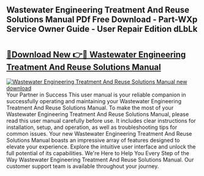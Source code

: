 ## Wastewater Engineering Treatment And Reuse Solutions Manual PDf Free Download - Part-WXp Service Owner Guide - User Repair Edition dLbLk

# <h2><a href="http://bc66306.oget.top/?id=Wastewater+Engineering+Treatment+And+Reuse+Solutions+Manual">🔗Download New 👉🔴 Wastewater Engineering Treatment And Reuse Solutions Manual</a></h2>

[![Wastewater Engineering Treatment And Reuse Solutions Manual new download](https://i.imgur.com/5g1atiW.png)](http://bc66306.oget.top/?id=Wastewater+Engineering+Treatment+And+Reuse+Solutions+Manual)
Your Partner in Success This user manual is your reliable companion in successfully operating and maintaining your Wastewater Engineering Treatment And Reuse Solutions Manual. To make the most of your Wastewater Engineering Treatment And Reuse Solutions Manual, please read this user manual carefully before use. It includes clear instructions for installation, setup, and operation, as well as troubleshooting tips for common issues. Your new Wastewater Engineering Treatment And Reuse Solutions Manual boasts an impressive array of features designed to elevate your experience. Explore the intuitive user interface and unlock the full potential of its capabilities. We're Here to Help You Every Step of the Way Wastewater Engineering Treatment And Reuse Solutions Manual. Our customer support team is available throughout your journey.
